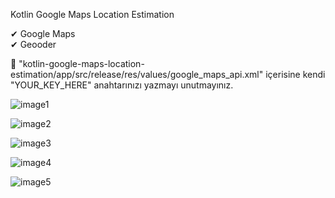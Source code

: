 Kotlin Google Maps Location Estimation

✔ Google Maps<br/>
✔ Geooder<br/>

📍 "kotlin-google-maps-location-estimation/app/src/release/res/values/google_maps_api.xml" içerisine kendi "YOUR_KEY_HERE" anahtarınızı yazmayı unutmayınız.

![image1](https://user-images.githubusercontent.com/36104238/117504197-c1668080-af8a-11eb-8382-d1051fbe76be.png)

![image2](https://user-images.githubusercontent.com/36104238/117504202-c3c8da80-af8a-11eb-9c8b-ab0a173a7a05.png)

![image3](https://user-images.githubusercontent.com/36104238/117504207-c5929e00-af8a-11eb-926f-dcd8f92c73b8.png)

![image4](https://user-images.githubusercontent.com/36104238/117504210-c6c3cb00-af8a-11eb-8bd5-ed582cc464ba.png)

![image5](https://user-images.githubusercontent.com/36104238/117504214-c88d8e80-af8a-11eb-97d4-7d5dd2b5dd09.png)
